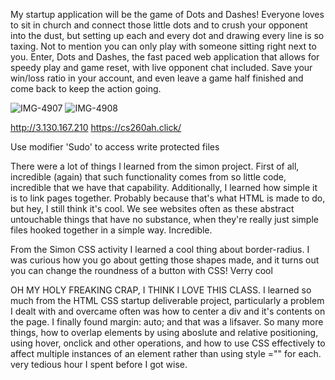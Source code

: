 My startup application will be the game of Dots and Dashes! Everyone loves to sit in church and connect those little dots and to crush your opponent into the dust, but setting up each and every dot and drawing every line is so taxing. Not to mention you can only play with someone sitting right next to you. Enter, Dots and Dashes, the fast paced web application that allows for speedy play and game reset, with live opponent chat included. Save your win/loss ratio in your account, and even leave a game half finished and come back to keep the action going.


![IMG-4907](https://user-images.githubusercontent.com/101216320/215216437-c6d15287-e808-4b40-ba17-ca13943fc5a4.jpg)
![IMG-4908](https://user-images.githubusercontent.com/101216320/215216429-1c468874-e378-426d-8852-fd0fb4eed05e.jpg)


http://3.130.167.210
https://cs260ah.click/

Use modifier 'Sudo' to access write protected files



There were a lot of things I learned from the simon project. First of all, incredible (again) that such functionality comes from so little code, incredible that we have that capability. Additionally, I learned how simple it is to link pages together. Probably because that's what HTML is made to do, but hey, I still think it's cool. We see websites often as these abstract untouchable things that have no substance, when they're really just simple files hooked together in a simple way. Incredible.


From the Simon CSS activity I learned a cool thing about border-radius. I was curious how you go about getting those shapes made, and it turns out you can change the roundness of a button with CSS! Verry cool


OH MY HOLY FREAKING CRAP, I THINK I LOVE THIS CLASS. I learned so much from the HTML CSS startup deliverable project, particularly a problem I dealt with and overcame often was how to center a div and it's contents on the page. I finally found margin: auto; and that was a lifsaver. So many more things, how to overlap elements by using aboslute and relative positioning, using hover, onclick and other operations, and how to use CSS effectively to affect multiple instances of an element rather than using style ="" for each. very tedious hour I spent before I got wise.
